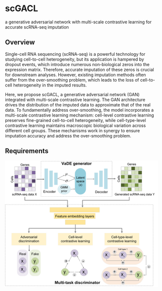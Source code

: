 # scGACL
a generative adversarial network with  multi-scale contrastive learning for accurate  scRNA-seq imputation
## Overview
Single-cell RNA sequencing (scRNA-seq) is a powerful technology for studying cell-to-cell heterogeneity, but its application is hampered by dropout events, which introduce numerous non-biological zeros into the expression matrix. Therefore, accurate imputation of these zeros is crucial for downstream analyses. However, existing imputation methods often suffer from the over-smoothing problem, which leads to the loss of cell-to-cell heterogeneity in the imputed results. 

Here, we propose scGACL, a generative adversarial network (GAN) integrated with multi-scale contrastive learning. The GAN architecture drives the distribution of the imputed data to approximate that of the real data. To fundamentally address over-smoothing, the model incorporates a multi-scale contrastive learning mechanism: cell-level contrastive learning preserves fine-grained cell-to-cell heterogeneity, while cell-type-level contrastive learning maintains macroscopic biological variation across different cell groups. These mechanisms work in synergy to ensure imputation accuracy and  address the over-smoothing problem.

## Requirements
![GitHub图像](/scGACL_model_v2.png)
